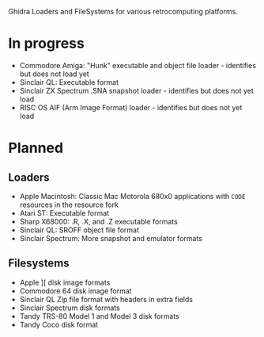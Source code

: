 Ghidra Loaders and FileSystems for various retrocomputing platforms.

# In progress
- Commodore Amiga: "Hunk" executable and object file loader - identifies but does not load yet
- Sinclair QL: Executable format
- Sinclair ZX Spectrum .SNA snapshot loader - identifies but does not yet load
- RISC OS AIF (Arm Image Format) loader - identifies but does not yet load

# Planned
## Loaders
- Apple Macintosh: Classic Mac Motorola 680x0 applications with `CODE` resources in the resource fork
- Atari ST: Executable format
- Sharp X68000: .R, .X, and .Z executable formats
- Sinclair QL: SROFF object file format
- Sinclair Spectrum: More snapshot and emulator formats

## Filesystems
- Apple ][ disk image formats
- Commodore 64 disk image format
- Sinclair QL Zip file format with headers in extra fields
- Sinclair Spectrum disk formats
- Tandy TRS-80 Model 1 and Model 3 disk formats
- Tandy Coco disk format
